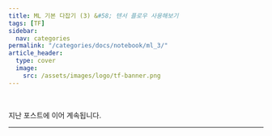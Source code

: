 ```yaml
---
title: ML 기본 다잡기 (3) &#58; 텐서 플로우 사용해보기
tags: [TF]
sidebar:
  nav: categories
permalink: "/categories/docs/notebook/ml_3/"
article_header:
  type: cover
  image:
    src: /assets/images/logo/tf-banner.png
---
```


<br/>

지난 포스트에 이어 계속됩니다.

---

&ensp;
